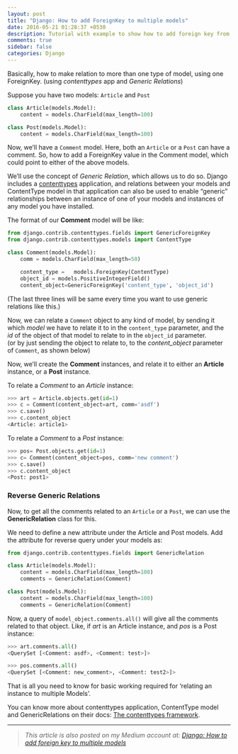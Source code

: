 ```yaml
---
layout: post
title: "Django: How to add ForeignKey to multiple models"
date: 2016-05-21 01:28:37 +0530
description: Tutorial with example to show how to add foreign key from a model to multiple models
comments: true
sidebar: false
categories: Django
---
```

Basically, how to make relation to more than one type of model, using one ForeignKey. (using *contenttypes* app and *Generic Relations*)

Suppose you have two models: `Article` and `Post` <!--more-->

``` python models.py
class Article(models.Model):
	content = models.CharField(max_length=100)

class Post(models.Model):
	content = models.CharField(max_length=100)
```

Now, we’ll have a `Comment` model. Here, both an `Article` or a `Post` can have a comment. So, how to add a ForeignKey value in the Comment model, which could point to either of the above models.

We’ll use the concept of *Generic Relation*, which allows us to do so. Django includes a [contenttypes](https://docs.djangoproject.com/en/dev/ref/contrib/contenttypes/#module-django.contrib.contenttypes) application, and relations between your models and ContentType model in that application can also be used to enable “generic” relationships between an instance of one of your models and instances of any model you have installed.

The format of our **Comment** model will be like:

``` python models.py
from django.contrib.contenttypes.fields import GenericForeignKey
from django.contrib.contenttypes.models import ContentType

class Comment(models.Model):
	comm = models.CharField(max_length=50)

	content_type =   models.ForeignKey(ContentType)
	object_id = models.PositiveIntegerField()
	content_object=GenericForeignKey('content_type', 'object_id')
```

(The last three lines will be same every time you want to use generic relations like this.)



Now, we can relate a `Comment` object to any kind of model, by sending it which *model* we have to relate it to in the `content_type` parameter, and the *id* of the object of that model to relate to in the `object_id` parameter.<br>
(or by just sending the object to relate to, to the *content_object* parameter of `Comment`, as shown below)

Now, we’ll create the **Comment** instances, and relate it to either an **Article** instance, or a **Post** instance.

To relate a *Comment* to an *Article* instance:

``` python shell
>>> art = Article.objects.get(id=1)
>>> c = Comment(content_object=art, comm='asdf')
>>> c.save()
>>> c.content_object
<Article: article1>
```

To relate a *Comment* to a *Post* instance:

``` python shell
>>> pos= Post.objects.get(id=1)
>>> c= Comment(content_object=pos, comm='new comment')
>>> c.save()
>>> c.content_object
<Post: post1>
```



### Reverse Generic Relations

Now, to get all the comments related to an `Article` or a `Post`, we can use the **GenericRelation** class for this. 

We need to define a new attribute under the Article and Post models. Add the attribute for reverse query under your models as:

``` python models.py
from django.contrib.contenttypes.fields import GenericRelation

class Article(models.Model):
    content = models.CharField(max_length=100)
    comments = GenericRelation(Comment)

class Post(models.Model):
    content = models.CharField(max_length=100)
    comments = GenericRelation(Comment)
```

Now, a query of `model_object.comments.all()` will give all the comments related to that object. Like, if *art* is an Article instance, and *pos* is a Post instance:

``` python shell
>>> art.comments.all()
<QuerySet [<Comment: asdf>, <Comment: test>]>

>>> pos.comments.all()
<QuerySet [<Comment: new_comment>, <Comment: test2>]>
```

That is all you need to know for basic working required for ‘relating an instance to multiple Models’.

You can know more about contenttypes application, ContentType model and GenericRelations on their docs: [The contenttypes framework](https://docs.djangoproject.com/en/dev/ref/contrib/contenttypes/).

<hr>

> *This article is also posted on my Medium account at: [Django: How to add foreign key to multiple models](https://medium.com/@bhrigu/django-how-to-add-foreignkey-to-multiple-models-394596f06e84#.vtjdo4vz5)*